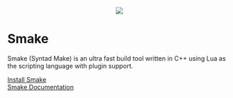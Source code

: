 <p align="center">
  <img src="https://repository-images.githubusercontent.com/600242803/e0c31e88-3e27-433f-911d-eff3dda50be1">
</p>

# Smake
Smake (Syntad Make) is an ultra fast build tool written in C++ using Lua as the scripting language with plugin support.

[Install Smake](https://github.com/Syntad/smake/wiki/Installing) \
[Smake Documentation](https://github.com/Syntad/smake/wiki)
